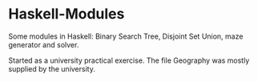 # Haskell-Modules

Some modules in Haskell: Binary Search Tree, Disjoint Set Union, maze generator and solver.

Started as a university practical exercise. The file Geography was mostly supplied by the university.
